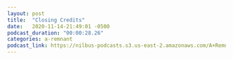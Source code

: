 ```yaml
---
layout: post
title:  "Closing Credits"
date:   2020-11-14-21:49:01 -0500
podcast_duration: "00:00:28.26"
categories: a-remnant
podcast_link: https://nilbus-podcasts.s3.us-east-2.amazonaws.com/A+Remnant+Shall+Return/36+-+Closing+Credits.mp3
---
```

